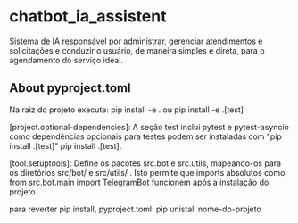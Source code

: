 # chatbot_ia_assistent
Sistema de IA responsável por administrar, gerenciar atendimentos e solicitações e conduzir o usuário, de maneira simples e direta, para o agendamento do serviço ideal.


## About pyproject.toml
Na raiz do projeto execute: 
    pip install -e .
        ou 
    pip install -e .[test]

[project.optional-dependencies]:
A seção test inclui pytest e pytest-asyncio como dependências opcionais para testes podem ser instaladas com "pip install .[test]"
pip install .[test].

[tool.setuptools]:
Define os pacotes src.bot e src.utils, mapeando-os para os diretórios src/bot/ e src/utils/ .
Isto permite que imports absolutos como from src.bot.main import TelegramBot funcionem após a instalação do projeto.

para reverter pip install, pyproject.toml:
    pip unistall nome-do-projeto